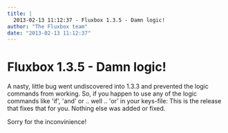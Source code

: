 ```yaml
---
title: |
  2013-02-13 11:12:37 - Fluxbox 1.3.5 - Damn logic!
author: "The Fluxbox team"
date: "2013-02-13 11:12:37"
---
```


# Fluxbox 1.3.5 - Damn logic!


A nasty, little bug went undiscovered into 1.3.3 and prevented the logic
commands from working. So, if you happen to use any of the logic commands
like 'if', 'and' or .. well .. 'or' in your keys-file: This is the release
that fixes that for you. Nothing else was added or fixed.

Sorry for the inconvinience!



